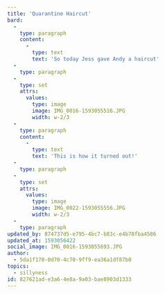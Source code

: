 ```yaml
---
title: 'Quarantine Haircut'
bard:
  -
    type: paragraph
    content:
      -
        type: text
        text: 'So today Jess gave Andy a haircut'
  -
    type: paragraph
  -
    type: set
    attrs:
      values:
        type: image
        image: IMG_0016-1593055516.JPG
        width: w-2/3
  -
    type: paragraph
    content:
      -
        type: text
        text: 'This is how it turned out!'
  -
    type: paragraph
  -
    type: set
    attrs:
      values:
        type: image
        image: IMG_0022-1593055556.JPG
        width: w-2/3
  -
    type: paragraph
updated_by: 874737d5-e795-4bc7-b83c-e4b78fba4586
updated_at: 1593056422
social_image: IMG_0016-1593055693.JPG
author:
  - 5da1f170-0d70-4c70-9ff9-ea36a1df87b0
topics:
  - sillyness
id: 827621ad-e3a6-4e8a-9a03-bae8903d1333
---
```

